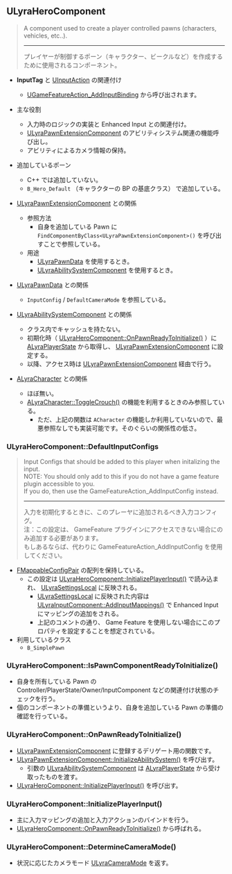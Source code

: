 ## ULyraHeroComponent

> A component used to create a player controlled pawns (characters, vehicles, etc..).  
> 
> ----
> プレイヤーが制御するポーン（キャラクター、ビークルなど）を作成するために使用されるコンポーネント。  

* **InputTag** と [UInputAction] の関連付け
	* [UGameFeatureAction_AddInputBinding] から呼び出されます。

* 主な役割
	* 入力時のロジックの実装と Enhanced Input との関連付け。
	* [ULyraPawnExtensionComponent] のアビリティシステム関連の機能呼び出し。
	* アビリティによるカメラ情報の保持。
* 追加しているポーン
	* C++ では追加していない。
	* `B_Hero_Default` （キャラクターの BP の基底クラス） で追加している。
* [ULyraPawnExtensionComponent] との関係
	* 参照方法
		* 自身を追加している Pawn に `FindComponentByClass<ULyraPawnExtensionComponent>()` を呼び出すことで参照している。
	* 用途
		* [ULyraPawnData] を使用するとき。
		* [ULyraAbilitySystemComponent] を使用するとき。
* [ULyraPawnData] との関係
	* `InputConfig` / `DefaultCameraMode` を参照している。
* [ULyraAbilitySystemComponent] との関係
	* クラス内でキャッシュを持たない。
	* 初期化時（ [ULyraHeroComponent::OnPawnReadyToInitialize()] ）に [ALyraPlayerState] から取得し、 [ULyraPawnExtensionComponent] に設定する。
	* 以降、アクセス時は [ULyraPawnExtensionComponent] 経由で行う。
* [ALyraCharacter] との関係
	* ほぼ無い。
	* [ALyraCharacter::ToggleCrouch()] の機能を利用するときのみ参照している。
		* ただ、上記の関数は `ACharacter` の機能しか利用していないので、最悪参照なしでも実装可能です。そのぐらいの関係性の低さ。

### ULyraHeroComponent::DefaultInputConfigs

> Input Configs that should be added to this player when initalizing the input.  
> NOTE: You should only add to this if you do not have a game feature plugin accessible to you.  
> If you do, then use the GameFeatureAction_AddInputConfig instead.  
> 
> ----
> 入力を初期化するときに、このプレーヤに追加されるべき入力コンフィグ。  
> 注：この設定は、 GameFeature プラグインにアクセスできない場合にのみ追加する必要があります。  
> もしあるならば、代わりに GameFeatureAction_AddInputConfig を使用してください。  

* [FMappableConfigPair] の配列を保持している。
	* この設定は [ULyraHeroComponent::InitializePlayerInput()] で読み込まれ、 [ULyraSettingsLocal] に反映される。
		* [ULyraSettingsLocal] に反映された内容は [ULyraInputComponent::AddInputMappings()] で Enhanced Input にマッピングの追加をされる。
		* 上記のコメントの通り、 Game Feature を使用しない場合にこのプロパティを設定することを想定されている。
* 利用しているクラス
	* `B_SimplePawn`

### ULyraHeroComponent::IsPawnComponentReadyToInitialize()

* 自身を所有している Pawn の Controller/PlayerState/Owner/InputComponent などの関連付け状態のチェックを行う。
* 個のコンポーネントの準備というより、自身を追加している Pawn の準備の確認を行っている。

### ULyraHeroComponent::OnPawnReadyToInitialize()

* [ULyraPawnExtensionComponent] に登録するデリゲート用の関数です。
* [ULyraPawnExtensionComponent::InitializeAbilitySystem()] を呼び出す。
	* 引数の [ULyraAbilitySystemComponent] は [ALyraPlayerState] から受け取ったものを渡す。
* [ULyraHeroComponent::InitializePlayerInput()] を呼び出す。

### ULyraHeroComponent::InitializePlayerInput()

* 主に入力マッピングの追加と入力アクションのバインドを行う。
* [ULyraHeroComponent::OnPawnReadyToInitialize()] から呼ばれる。


### ULyraHeroComponent::DetermineCameraMode()

* 状況に応じたカメラモード [ULyraCameraMode] を返す。




<!--- ページ内のリンク --->

<!--- 自前の画像へのリンク --->

<!--- generated --->
[ULyraCameraMode]: ../../Lyra/Etc/ULyraCameraMode.md#ulyracameramode
[ULyraSettingsLocal]: ../../Lyra/Etc/ULyraSettingsLocal.md#ulyrasettingslocal
[FMappableConfigPair]: ../../Lyra/GameFeature/FMappableConfigPair.md#fmappableconfigpair
[UGameFeatureAction_AddInputBinding]: ../../Lyra/GameFeature/UGameFeatureAction_AddInputBinding.md#ugamefeatureaction_addinputbinding
[ULyraAbilitySystemComponent]: ../../Lyra/GameplayAbility/ULyraAbilitySystemComponent.md#ulyraabilitysystemcomponent
[ULyraHeroComponent::OnPawnReadyToInitialize()]: ../../Lyra/GameplayAbility/ULyraHeroComponent.md#ulyraherocomponentonpawnreadytoinitialize
[ULyraHeroComponent::InitializePlayerInput()]: ../../Lyra/GameplayAbility/ULyraHeroComponent.md#ulyraherocomponentinitializeplayerinput
[ULyraPawnExtensionComponent]: ../../Lyra/GameplayAbility/ULyraPawnExtensionComponent.md#ulyrapawnextensioncomponent
[ULyraPawnExtensionComponent::InitializeAbilitySystem()]: ../../Lyra/GameplayAbility/ULyraPawnExtensionComponent.md#ulyrapawnextensioncomponentinitializeabilitysystem
[ALyraCharacter]: ../../Lyra/GameplayFramework/ALyraCharacter.md#alyracharacter
[ALyraCharacter::ToggleCrouch()]: ../../Lyra/GameplayFramework/ALyraCharacter.md#alyracharactertogglecrouch
[ALyraPlayerState]: ../../Lyra/GameplayFramework/ALyraPlayerState.md#alyraplayerstate
[ULyraInputComponent::AddInputMappings()]: ../../Lyra/Input/ULyraInputComponent.md#ulyrainputcomponentaddinputmappings
[ULyraPawnData]: ../../Lyra/PawnSetting/ULyraPawnData.md#ulyrapawndata
[UInputAction]: ../../UE/Input/UInputAction.md#uinputaction
